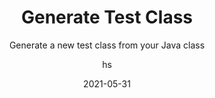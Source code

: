 ---
date: 2021-05-31
title: Generate Test Class
technologies: [java]
topics: [testing]
author: hs
subtitle: Generate a new test class from your Java class
thumbnail: ./thumbnail.png
cardThumbnail: ./card.png
shortVideo:
  poster: ./tip.png
  url: https://youtu.be/e79F8mEXcTE
leadin: |
   Press **⇧⌘T** (macOS), or **Ctrl+Shift+T** (Windows/Linux), to create the new Test class (or navigate to an existing Test class).
  
---